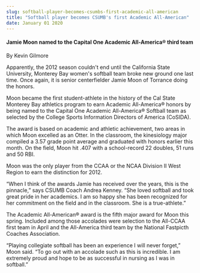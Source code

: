 ```yaml
---
slug: softball-player-becomes-csumbs-first-academic-all-american
title: "Softball player becomes CSUMB's first Academic All-American"
date: January 01 2020
---
```


<h4>Jamie Moon named to the Capital One Academic All-America® third team</h4><p>By Kevin Gilmore
</p><p>Apparently, the 2012 season couldn't end until the California State University, Monterey Bay women's softball team broke new ground one last time. Once again, it is senior centerfielder Jamie Moon of Torrance doing the honors.
</p><p>Moon became the first student-athlete in the history of the Cal State Monterey Bay athletics program to earn Academic All-America® honors by being named to the Capital One Academic All-America® Softball team as selected by the College Sports Information Directors of America (CoSIDA).
</p><p>The award is based on academic and athletic achievement, two areas in which Moon excelled as an Otter. In the classroom, the kinesiology major compiled a 3.57 grade point average and graduated with honors earlier this month. On the field, Moon hit .407 with a school-record 22 doubles, 51 runs and 50 RBI.
</p><p>Moon was the only player from the CCAA or the NCAA Division II West Region to earn the distinction for 2012.
</p><p>“When I think of the awards Jamie has received over the years, this is the pinnacle,” says CSUMB Coach Andrea Kenney. “She loved softball and took great pride in her academics. I am so happy she has been recognized for her commitment on the field and in the classroom. She is a true-athlete.”
</p><p>The Academic All-American® award is the fifth major award for Moon this spring. Included among those accolades were selection to the All-CCAA first team in April and the All-America third team by the National Fastpicth Coaches Association.
</p><p>“Playing collegiate softball has been an experience I will never forget,” Moon said. “To go out with an accolade such as this is incredible. I am extremely proud and hope to be as successful in nursing as I was in softball.”  
</p>

